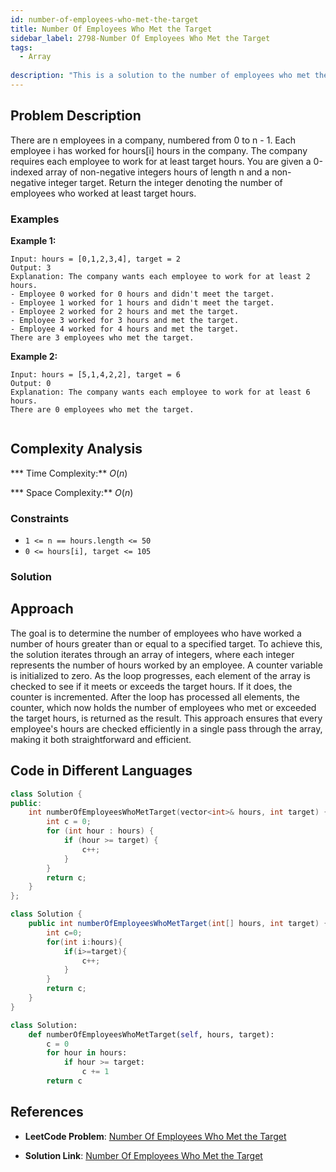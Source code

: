 ```yaml
---
id: number-of-employees-who-met-the-target
title: Number Of Employees Who Met the Target
sidebar_label: 2798-Number Of Employees Who Met the Target
tags:
  - Array
  
description: "This is a solution to the number of employees who met the target in a string in leetcode"
---
```


## Problem Description

There are n employees in a company, numbered from 0 to n - 1. Each employee i has worked for hours[i] hours in the company.
The company requires each employee to work for at least target hours.
You are given a 0-indexed array of non-negative integers hours of length n and a non-negative integer target.
Return the integer denoting the number of employees who worked at least target hours.
 

### Examples

**Example 1:**

```
Input: hours = [0,1,2,3,4], target = 2
Output: 3
Explanation: The company wants each employee to work for at least 2 hours.
- Employee 0 worked for 0 hours and didn't meet the target.
- Employee 1 worked for 1 hours and didn't meet the target.
- Employee 2 worked for 2 hours and met the target.
- Employee 3 worked for 3 hours and met the target.
- Employee 4 worked for 4 hours and met the target.
There are 3 employees who met the target.
```
**Example 2:**
```
Input: hours = [5,1,4,2,2], target = 6
Output: 0
Explanation: The company wants each employee to work for at least 6 hours.
There are 0 employees who met the target.
 
 ```
## Complexity Analysis

*** Time Complexity:** $O(n)$

*** Space Complexity:** $O(n)$

### Constraints

- `1 <= n == hours.length <= 50`
-  `0 <= hours[i], target <= 105`



### Solution
## Approach

The goal is to determine the number of employees who have worked a number of hours greater than or equal to a specified target. To achieve this, the solution iterates through an array of integers, where each integer represents the number of hours worked by an employee. A counter variable is initialized to zero. As the loop progresses, each element of the array is checked to see if it meets or exceeds the target hours. If it does, the counter is incremented. After the loop has processed all elements, the counter, which now holds the number of employees who met or exceeded the target hours, is returned as the result. This approach ensures that every employee's hours are checked efficiently in a single pass through the array, making it both straightforward and efficient.

## Code in Different Languages

<Tabs>
<TabItem value="cpp" label="C++">
  <SolutionAuthor name="@ImmidiSivani"/>

```cpp
class Solution {
public:
    int numberOfEmployeesWhoMetTarget(vector<int>& hours, int target) {
        int c = 0;
        for (int hour : hours) {
            if (hour >= target) {
                c++;
            }
        }
        return c;
    }
};


```
</TabItem>
<TabItem value="java" label="Java">
  <SolutionAuthor name="@ImmidiSivani"/>

```java
class Solution {
    public int numberOfEmployeesWhoMetTarget(int[] hours, int target) {
        int c=0;
        for(int i:hours){
            if(i>=target){
                c++;
            }
        }
        return c;
    }
}

```
</TabItem>
<TabItem value="python" label="Python">
  <SolutionAuthor name="@ImmidiSivani"/>

```python
class Solution:
    def numberOfEmployeesWhoMetTarget(self, hours, target):
        c = 0
        for hour in hours:
            if hour >= target:
                c += 1
        return c

```
</TabItem>
</Tabs>

## References

- **LeetCode Problem**: [Number Of Employees Who Met the Target](https://leetcode.com/problems/number-of-employees-who-met-the-target/description/)

- **Solution Link**: [Number Of Employees Who Met the Target](https://leetcode.com/problems/number-of-employees-who-met-the-target/post-solution/?submissionId=1267320674)
